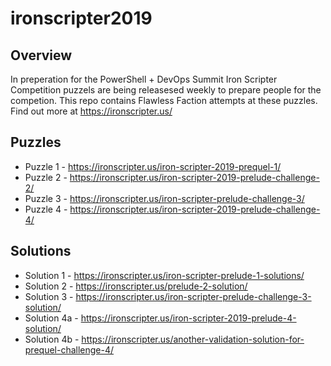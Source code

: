 # ironscripter2019

## Overview

In preperation for the PowerShell + DevOps Summit Iron Scripter Competition puzzels are being releasesed weekly to prepare people for the competion. This repo contains Flawless Faction attempts at these puzzles. Find out more at https://ironscripter.us/

## Puzzles

* Puzzle 1 - https://ironscripter.us/iron-scripter-2019-prequel-1/
* Puzzle 2 - https://ironscripter.us/iron-scripter-2019-prelude-challenge-2/
* Puzzle 3 - https://ironscripter.us/iron-scripter-prelude-challenge-3/
* Puzzle 4 - https://ironscripter.us/iron-scripter-2019-prelude-challenge-4/

## Solutions

* Solution 1 - https://ironscripter.us/iron-scripter-prelude-1-solutions/
* Solution 2 - https://ironscripter.us/prelude-2-solution/
* Solution 3 - https://ironscripter.us/iron-scripter-prelude-challenge-3-solution/
* Solution 4a - https://ironscripter.us/iron-scripter-2019-prelude-4-solution/
* Solution 4b - https://ironscripter.us/another-validation-solution-for-prequel-challenge-4/